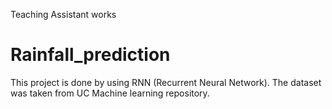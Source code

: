 Teaching Assistant works
# Rainfall_prediction

This project is done by using RNN (Recurrent Neural Network).
The dataset was taken from UC Machine learning repository.
